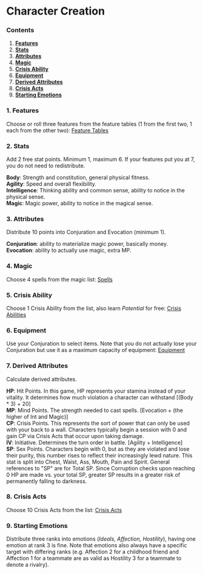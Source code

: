 # Character Creation

### Contents
1. [**Features**](https://atmo26.github.io/crisisheroine/Character%20Creation#1-features)
2. [**Stats**](https://atmo26.github.io/crisisheroine/Character%20Creation#2-stats)
3. [**Attributes**](https://atmo26.github.io/crisisheroine/Character%20Creation#3-attributes)
4. [**Magic**](https://atmo26.github.io/crisisheroine/Character%20Creation#4-magic)
5. [**Crisis Ability**](https://atmo26.github.io/crisisheroine/Character%20Creation#5-crisis-ability)
6. [**Equipment**](https://atmo26.github.io/crisisheroine/Character%20Creation#6-equipment)
7. [**Derived Attributes**](https://atmo26.github.io/crisisheroine/Character%20Creation#7-derived-attributes)
8. [**Crisis Acts**](https://atmo26.github.io/crisisheroine/Character%20Creation#8-crisis-acts)
9. [**Starting Emotions**](https://atmo26.github.io/crisisheroine/Character%20Creation#9-starting-emotions)

### 1. Features

Choose or roll three features from the feature tables (1 from the first two, 1 each from the other two): [Feature Tables](https://atmo26.github.io/crisisheroine/Feature%20Tables)

### 2. Stats

Add 2 free stat points. Minimum 1, maximum 6. If your features put you at 7, you do not need to redistribute.

**Body**: Strength and constitution, general physical fitness.
\
**Agility**: Speed and overall flexibility.
\
**Intelligence**: Thinking ability and common sense, ability to notice in the physical sense.
\
**Magic**: Magic power, ability to notice in the magical sense.

### 3. Attributes

Distribute 10 points into Conjuration and Evocation (minimum 1).

**Conjuration**: ability to materialize magic power, basically money.
\
**Evocation**: ability to actually use magic, extra MP.

### 4. Magic

Choose 4 spells from the magic list: [Spells](https://atmo26.github.io/crisisheroine/Spells)

### 5. Crisis Ability

Choose 1 Crisis Ability from the list, also learn *Potential* for free: [Crisis Abilities](https://atmo26.github.io/crisisheroine/Crisis%20Abilities)

### 6. Equipment

Use your Conjuration to select items. Note that you do not actually lose your Conjuration but use it as a maximum capacity of equipment: [Equipment](https://atmo26.github.io/crisisheroine/Equipment)

### 7. Derived Attributes

Calculate derived attributes.

**HP**: Hit Points. In this game, HP represents your stamina instead of your vitality. It determines how much violation a
character can withstand [(Body * 3) + 20]
\
**MP**: Mind Points. The strength needed to cast spells. [Evocation + (the higher of Int and Magic)]
\
**CP**: Crisis Points. This represents the sort of power that can only be used with your back to a wall. Characters typically
begin a session with 0 and gain CP via Crisis Acts that occur upon taking damage.
\
**IV**: Initiative. Determines the turn order in battle. [Agility + Intelligence]
\
**SP**: Sex Points. Characters begin with 0, but as they are violated and lose their purity, this number rises to reflect their
increasingly lewd nature. This stat is split into Chest, Waist, Ass, Mouth, Pain and Spirit. General references to "SP"
are for Total SP. Since Corruption checks upon reaching 0 HP are made vs. your total SP, greater SP results in a
greater risk of permanently falling to darkness.

### 8. Crisis Acts

Choose 10 Crisis Acts from the list: [Crisis Acts](https://atmo26.github.io/crisisheroine/Crisis%20Acts)


### 9. Starting Emotions

Distribute three ranks into emotions (*Ideals, Affection, Hostility*), having one emotion at rank 3 is fine. Note that
emotions also always have a specific target with differing ranks (e.g. Affection 2 for a childhood friend and Affection 1
for a teammate are as valid as Hostility 3 for a teammate to denote a rivalry).
